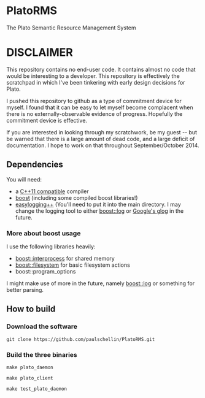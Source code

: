 PlatoRMS
========

The Plato Semantic Resource Management System


# DISCLAIMER #

This repository contains no end-user code. It contains almost no code that would be interesting to a developer. This repository is effectively the scratchpad in which I've been tinkering with early design decisions for Plato.

I pushed this repository to github as a type of commitment device for myself. I found that it can be easy to let myself become complacent when there is no externally-observable evidence of progress. Hopefully the commitment device is effective.

If you are interested in looking through my scratchwork, be my guest -- but be warned that there is a large amount of dead code, and a large deficit of documentation. I hope to work on that throughout September/October 2014.


## Dependencies ##

You will need:

- a [C++11 compatible](http://cpprocks.com/c11-compiler-support-shootout-visual-studio-gcc-clang-intel/) compiler
- [boost](http://www.boost.org/) (including some compiled boost libraries!)
- [easylogging++](http://easylogging.org/) (You'll need to put it into the main directory. I may change the logging tool to either [boost::log](http://boost-log.sourceforge.net/libs/log/doc/html/index.html) or [Google's glog](https://code.google.com/p/google-glog/) in the future.

### More about boost usage ###

I use the following libraries heavily:

- [boost::interprocess](http://www.boost.org/doc/libs/1_56_0/doc/html/interprocess.html) for shared memory
- [boost::filesystem](http://www.boost.org/doc/libs/1_56_0/libs/filesystem/doc/index.htm) for basic filesystem actions
- boost::program_options

I might make use of more in the future, namely [boost::log](http://boost-log.sourceforge.net/libs/log/doc/html/index.html) or something for better parsing.


## How to build

### Download the software

```Shell
git clone https://github.com/paulschellin/PlatoRMS.git
```

### Build the three binaries

```Shell
make plato_daemon
```

```Shell
make plato_client
```

```Shell
make test_plato_daemon
```



